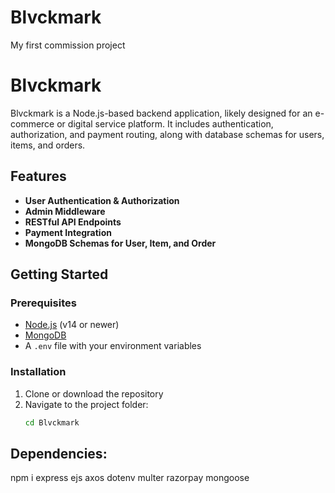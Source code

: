 # Blvckmark
My first commission project
# Blvckmark

Blvckmark is a Node.js-based backend application, likely designed for an e-commerce or digital service platform. It includes authentication, authorization, and payment routing, along with database schemas for users, items, and orders.

## Features

- **User Authentication & Authorization**
- **Admin Middleware**
- **RESTful API Endpoints**
- **Payment Integration**
- **MongoDB Schemas for User, Item, and Order**

## Getting Started

### Prerequisites

- [Node.js](https://nodejs.org/) (v14 or newer)
- [MongoDB](https://www.mongodb.com/)
- A `.env` file with your environment variables

### Installation

1. Clone or download the repository
2. Navigate to the project folder:
   ```bash
   cd Blvckmark

## Dependencies:
  npm i express ejs axos dotenv multer razorpay mongoose




